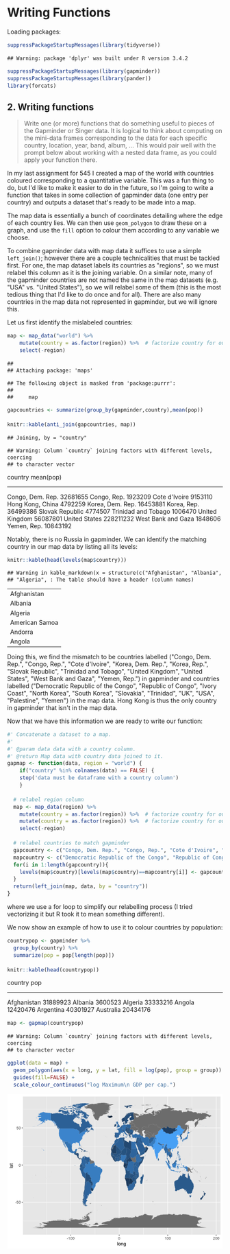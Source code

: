# Writing Functions

Loading packages:


```r
suppressPackageStartupMessages(library(tidyverse))
```

```
## Warning: package 'dplyr' was built under R version 3.4.2
```

```r
suppressPackageStartupMessages(library(gapminder))
suppressPackageStartupMessages(library(pander))
library(forcats)
```

## 2. Writing functions
>Write one (or more) functions that do something useful to pieces of the Gapminder or Singer data. It is logical to think about computing on the mini-data frames corresponding to the data for each specific country, location, year, band, album, … This would pair well with the prompt below about working with a nested data frame, as you could apply your function there.


In my last assignment for 545 I created a map of the world with countries coloured corresponding to a quantitative variable. This was a fun thing to do, but I'd like to make it easier to do in the future, so I'm going to write a function that takes in some collection of gapminder data (one entry per country) and outputs a dataset that's ready to be made into a map. 

The map data is essentially a bunch of coordinates detailing where the edge of each country lies. We can then use `geom_polygon` to draw these on a graph, and use the `fill` option to colour them according to any variable we choose.

To combine gapminder data with map data it suffices to use a simple `left_join()`; however there are a couple technicalities that must be tackled first. For one, the map dataset labels its countries as "regions", so we must relabel this column as it is the joining variable. On a similar note, many of the gapminder countries are not named the same in the map datasets (e.g. "USA" vs. "United States"), so we will relabel some of them (this is the most tedious thing that I'd like to do once and for all). There are also many countries in the map data not represented in gapminder, but we will ignore this.

Let us first identify the mislabeled countries:


```r
map <- map_data("world") %>% 
    mutate(country = as.factor(region)) %>%  # factorize country for our map
    select(-region)
```

```
## 
## Attaching package: 'maps'
```

```
## The following object is masked from 'package:purrr':
## 
##     map
```

```r
gapcountries <- summarize(group_by(gapminder,country),mean(pop))

knitr::kable(anti_join(gapcountries, map))
```

```
## Joining, by = "country"
```

```
## Warning: Column `country` joining factors with different levels, coercing
## to character vector
```



country                mean(pop)
--------------------  ----------
Congo, Dem. Rep.        32681655
Congo, Rep.              1923209
Cote d'Ivoire            9153110
Hong Kong, China         4792259
Korea, Dem. Rep.        16453881
Korea, Rep.             36499386
Slovak Republic          4774507
Trinidad and Tobago      1006470
United Kingdom          56087801
United States          228211232
West Bank and Gaza       1848606
Yemen, Rep.             10843192

Notably, there is no Russia in gapminder. We can identify the matching country in our map data by listing all its levels:


```r
knitr::kable(head(levels(map$country)))
```

```
## Warning in kable_markdown(x = structure(c("Afghanistan", "Albania",
## "Algeria", : The table should have a header (column names)
```



|               |
|:--------------|
|Afghanistan    |
|Albania        |
|Algeria        |
|American Samoa |
|Andorra        |
|Angola         |

Doing this, we find the mismatch to be countries labelled ("Congo, Dem. Rep.", "Congo, Rep.", "Cote d'Ivoire", "Korea, Dem. Rep.", "Korea, Rep.", "Slovak Republic", "Trinidad and Tobago", "United Kingdom", "United States", "West Bank and Gaza", "Yemen, Rep.") in gapminder and countries labelled ("Democratic Republic of the Congo", "Republic of Congo", "Ivory Coast", "North Korea", "South Korea", "Slovakia", "Trinidad", "UK", "USA", "Palestine", "Yemen") in the map data. Hong Kong is thus the only country in gapminder that isn't in the map data.

Now that we have this information we are ready to write our function:


```r
#' Concatenate a dataset to a map.
#' 
#' @param data data with a country column.
#' @return Map data with country data joined to it.
gapmap <- function(data, region = "world") {
    if("country" %in% colnames(data) == FALSE) {
    stop('data must be dataframe with a country column')
    }
  
  # relabel region column
  map <- map_data(region) %>% 
    mutate(country = as.factor(region)) %>%  # factorize country for our map
    mutate(country = as.factor(region)) %>%  # factorize country for our map
    select(-region)
  
  # relabel countries to match gapminder
  gapcountry <- c("Congo, Dem. Rep.", "Congo, Rep.", "Cote d'Ivoire", "Korea, Dem. Rep.", "Korea, Rep.", "Slovak Republic", "Trinidad and Tobago", "United Kingdom", "United States", "West Bank and Gaza", "Yemen, Rep.")
  mapcountry <- c("Democratic Republic of the Congo", "Republic of Congo", "Ivory Coast", "North Korea", "South Korea", "Slovakia", "Trinidad", "UK", "USA", "Palestine", "Yemen")
  for(i in 1:length(gapcountry)){
    levels(map$country)[levels(map$country)==mapcountry[i]] <- gapcountry[i]
  }
  return(left_join(map, data, by = "country"))
}
```

where we use a for loop to simplify our relabelling process (I tried vectorizing it but R took it to mean something different).

We now show an example of how to use it to colour countries by population:


```r
countrypop <- gapminder %>% 
  group_by(country) %>% 
  summarize(pop = pop[length(pop)])

knitr::kable(head(countrypop))
```



country             pop
------------  ---------
Afghanistan    31889923
Albania         3600523
Algeria        33333216
Angola         12420476
Argentina      40301927
Australia      20434176

```r
map <- gapmap(countrypop)
```

```
## Warning: Column `country` joining factors with different levels, coercing
## to character vector
```


```r
ggplot(data = map) + 
  geom_polygon(aes(x = long, y = lat, fill = log(pop), group = group)) +
  guides(fill=FALSE) +
  scale_colour_continuous("log Maximum\n GDP per cap.")
```

![](Homework_6_files/figure-html/unnamed-chunk-6-1.png)<!-- -->





